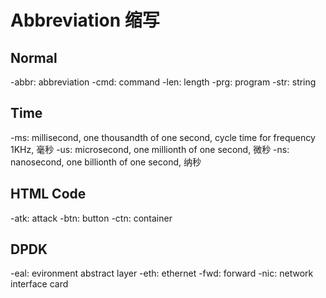 # Abbreviation 缩写

## Normal
-abbr: abbreviation
-cmd: command
-len: length
-prg: program
-str: string

## Time
-ms: millisecond, one thousandth of one second, cycle time for frequency 1KHz, 毫秒
-us: microsecond, one millionth of one second, 微秒
-ns: nanosecond, one billionth of one second, 纳秒

## HTML Code
-atk: attack
-btn: button
-ctn: container

## DPDK
-eal: evironment abstract layer
-eth: ethernet
-fwd: forward
-nic: network interface card
